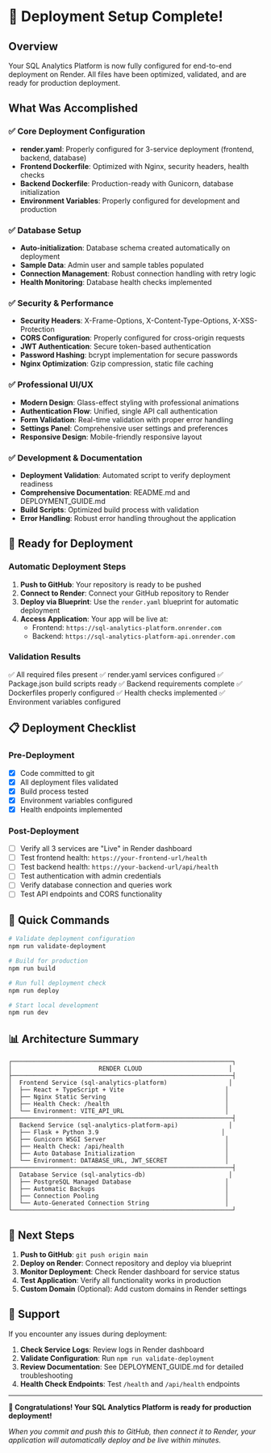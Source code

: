 # 🎉 Deployment Setup Complete!

## Overview
Your SQL Analytics Platform is now fully configured for end-to-end deployment on Render. All files have been optimized, validated, and are ready for production deployment.

## What Was Accomplished

### ✅ Core Deployment Configuration
- **render.yaml**: Properly configured for 3-service deployment (frontend, backend, database)
- **Frontend Dockerfile**: Optimized with Nginx, security headers, health checks
- **Backend Dockerfile**: Production-ready with Gunicorn, database initialization
- **Environment Variables**: Properly configured for development and production

### ✅ Database Setup
- **Auto-initialization**: Database schema created automatically on deployment
- **Sample Data**: Admin user and sample tables populated
- **Connection Management**: Robust connection handling with retry logic
- **Health Monitoring**: Database health checks implemented

### ✅ Security & Performance
- **Security Headers**: X-Frame-Options, X-Content-Type-Options, X-XSS-Protection
- **CORS Configuration**: Properly configured for cross-origin requests
- **JWT Authentication**: Secure token-based authentication
- **Password Hashing**: bcrypt implementation for secure passwords
- **Nginx Optimization**: Gzip compression, static file caching

### ✅ Professional UI/UX
- **Modern Design**: Glass-effect styling with professional animations
- **Authentication Flow**: Unified, single API call authentication
- **Form Validation**: Real-time validation with proper error handling
- **Settings Panel**: Comprehensive user settings and preferences
- **Responsive Design**: Mobile-friendly responsive layout

### ✅ Development & Documentation
- **Deployment Validation**: Automated script to verify deployment readiness
- **Comprehensive Documentation**: README.md and DEPLOYMENT_GUIDE.md
- **Build Scripts**: Optimized build process with validation
- **Error Handling**: Robust error handling throughout the application

## 🚀 Ready for Deployment

### Automatic Deployment Steps
1. **Push to GitHub**: Your repository is ready to be pushed
2. **Connect to Render**: Connect your GitHub repository to Render
3. **Deploy via Blueprint**: Use the `render.yaml` blueprint for automatic deployment
4. **Access Application**: Your app will be live at:
   - Frontend: `https://sql-analytics-platform.onrender.com`
   - Backend: `https://sql-analytics-platform-api.onrender.com`

### Validation Results
✅ All required files present
✅ render.yaml services configured
✅ Package.json build scripts ready
✅ Backend requirements complete
✅ Dockerfiles properly configured
✅ Health checks implemented
✅ Environment variables configured

## 📋 Deployment Checklist

### Pre-Deployment
- [x] Code committed to git
- [x] All deployment files validated
- [x] Build process tested
- [x] Environment variables configured
- [x] Health endpoints implemented

### Post-Deployment
- [ ] Verify all 3 services are "Live" in Render dashboard
- [ ] Test frontend health: `https://your-frontend-url/health`
- [ ] Test backend health: `https://your-backend-url/api/health`
- [ ] Test authentication with admin credentials
- [ ] Verify database connection and queries work
- [ ] Test API endpoints and CORS functionality

## 🔧 Quick Commands

```bash
# Validate deployment configuration
npm run validate-deployment

# Build for production
npm run build

# Run full deployment check
npm run deploy

# Start local development
npm run dev
```

## 📊 Architecture Summary

```
┌─────────────────────────────────────────────────────────────┐
│                        RENDER CLOUD                        │
├─────────────────────────────────────────────────────────────┤
│  Frontend Service (sql-analytics-platform)                 │
│  ├── React + TypeScript + Vite                            │
│  ├── Nginx Static Serving                                 │
│  ├── Health Check: /health                                │
│  └── Environment: VITE_API_URL                            │
├─────────────────────────────────────────────────────────────┤
│  Backend Service (sql-analytics-platform-api)              │
│  ├── Flask + Python 3.9                                  │
│  ├── Gunicorn WSGI Server                                 │
│  ├── Health Check: /api/health                            │
│  ├── Auto Database Initialization                         │
│  └── Environment: DATABASE_URL, JWT_SECRET                │
├─────────────────────────────────────────────────────────────┤
│  Database Service (sql-analytics-db)                       │
│  ├── PostgreSQL Managed Database                          │
│  ├── Automatic Backups                                    │
│  ├── Connection Pooling                                   │
│  └── Auto-Generated Connection String                     │
└─────────────────────────────────────────────────────────────┘
```

## 🎯 Next Steps

1. **Push to GitHub**: `git push origin main`
2. **Deploy on Render**: Connect repository and deploy via blueprint
3. **Monitor Deployment**: Check Render dashboard for service status
4. **Test Application**: Verify all functionality works in production
5. **Custom Domain** (Optional): Add custom domains in Render settings

## 🛟 Support

If you encounter any issues during deployment:

1. **Check Service Logs**: Review logs in Render dashboard
2. **Validate Configuration**: Run `npm run validate-deployment`
3. **Review Documentation**: See DEPLOYMENT_GUIDE.md for detailed troubleshooting
4. **Health Check Endpoints**: Test `/health` and `/api/health` endpoints

---

**🎉 Congratulations! Your SQL Analytics Platform is ready for production deployment!**

*When you commit and push this to GitHub, then connect it to Render, your application will automatically deploy and be live within minutes.* 
